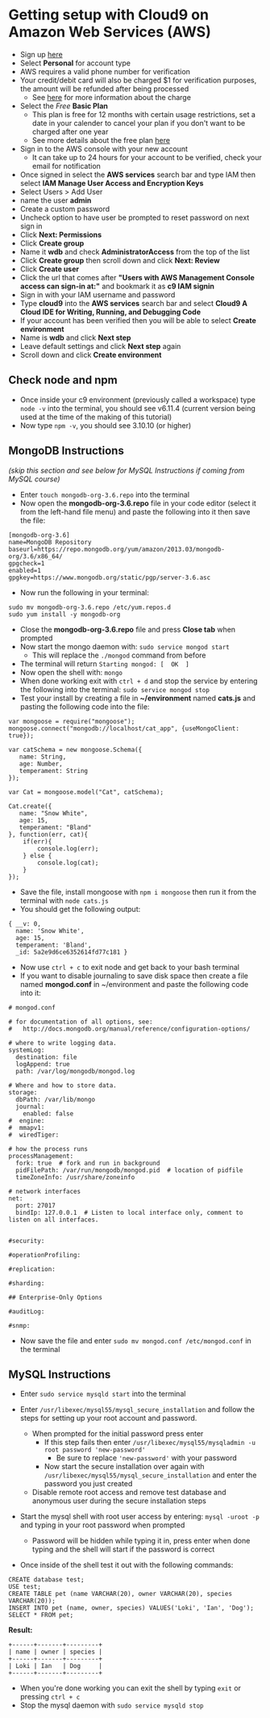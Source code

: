 # Getting setup with Cloud9 on Amazon Web Services (AWS)

- Sign up [here](https://portal.aws.amazon.com/billing/signup#/start)
- Select **Personal** for account type
- AWS requires a valid phone number for verification
- Your credit/debit card will also be charged $1 for verification purposes, the amount will be refunded after being processed
	- See [here](https://aws.amazon.com/premiumsupport/knowledge-center/aws-authorization-charges/) for more information about the charge
- Select the *Free* **Basic Plan**
	- This plan is free for 12 months with certain usage restrictions, set a date in your calender to cancel your plan if you don't want to be charged after one year
	- See more details about the free plan [here](https://aws.amazon.com/free/?sc_channel=em&sc_campaign=wlcm&sc_publisher=aws&sc_medium=em_wlcm_1d&sc_detail=wlcm_1d&sc_content=other&sc_country=global&sc_geo=global&sc_category=mult&ref_=pe_1679150_261538020)
- Sign in to the AWS console with your new account
	- It can take up to 24 hours for your account to be verified, check your email for notification
- Once signed in select the **AWS services** search bar and type IAM then select **IAM Manage User Access and Encryption Keys**
- Select Users > Add User
- name the user **admin**
- Create a custom password
- Uncheck option to have user be prompted to reset password on next sign in
- Click **Next: Permissions**
- Click **Create group**
- Name it **wdb** and check **AdministratorAccess** from the top of the list
- Click **Create group** then scroll down and click **Next: Review**
- Click **Create user**
- Click the url that comes after **"Users with AWS Management Console access can sign-in at:"** and bookmark it as **c9 IAM signin**
- Sign in with your IAM username and password
- Type **cloud9** into the **AWS services** search bar and select **Cloud9 A Cloud IDE for Writing, Running, and Debugging Code**
- If your account has been verified then you will be able to select **Create environment**
- Name is **wdb** and click **Next step**
- Leave default settings and click **Next step** again
- Scroll down and click **Create environment**

## Check node and npm

- Once inside your c9 environment (previously called a workspace) type `node -v` into the terminal, you should see v6.11.4 (current version being used at the time of the making of this tutorial)
- Now type `npm -v`, you should see 3.10.10 (or higher)

## MongoDB Instructions
*(skip this section and see below for MySQL Instructions if coming from MySQL course)*

- Enter `touch mongodb-org-3.6.repo` into the terminal
- Now open the **mongodb-org-3.6.repo** file in your code editor (select it from the left-hand file menu) and paste the following into it then save the file:

```
[mongodb-org-3.6]
name=MongoDB Repository
baseurl=https://repo.mongodb.org/yum/amazon/2013.03/mongodb-org/3.6/x86_64/
gpgcheck=1
enabled=1
gpgkey=https://www.mongodb.org/static/pgp/server-3.6.asc
```

- Now run the following in your terminal:



```
sudo mv mongodb-org-3.6.repo /etc/yum.repos.d
sudo yum install -y mongodb-org
```
- Close the **mongodb-org-3.6.repo** file and press **Close tab** when prompted
- Now start the mongo daemon with: `sudo service mongod start`
	- This will replace the `./mongod` command from before
- The terminal will return `Starting mongod: [  OK  ]`
- Now open the shell with: `mongo`
- When done working exit with `ctrl + d` and stop the service by entering the following into the terminal: `sudo service mongod stop`
- Test your install by creating a file in **~/environment** named **cats.js** and pasting the following code into the file:

```
var mongoose = require("mongoose");
mongoose.connect("mongodb://localhost/cat_app", {useMongoClient: true});

var catSchema = new mongoose.Schema({
   name: String,
   age: Number,
   temperament: String
});

var Cat = mongoose.model("Cat", catSchema);

Cat.create({
   name: "Snow White",
   age: 15,
   temperament: "Bland"
}, function(err, cat){
    if(err){
        console.log(err);
    } else {
        console.log(cat);
    }
});
```

- Save the file, install mongoose with `npm i mongoose` then run it from the terminal with `node cats.js`
- You should get the following output:

```
{ __v: 0,
  name: 'Snow White',
  age: 15,
  temperament: 'Bland',
  _id: 5a2e9d6ce6352614fd77c181 }
```
- Now use `ctrl + c` to exit node and get back to your bash terminal
- If you want to disable journaling to save disk space then create a file named **mongod.conf** in ~/environment and paste the following code into it:

```
# mongod.conf

# for documentation of all options, see:
#   http://docs.mongodb.org/manual/reference/configuration-options/

# where to write logging data.
systemLog:
  destination: file
  logAppend: true
  path: /var/log/mongodb/mongod.log

# Where and how to store data.
storage:
  dbPath: /var/lib/mongo
  journal:
    enabled: false
#  engine:
#  mmapv1:
#  wiredTiger:

# how the process runs
processManagement:
  fork: true  # fork and run in background
  pidFilePath: /var/run/mongodb/mongod.pid  # location of pidfile
  timeZoneInfo: /usr/share/zoneinfo

# network interfaces
net:
  port: 27017
  bindIp: 127.0.0.1  # Listen to local interface only, comment to listen on all interfaces.


#security:

#operationProfiling:

#replication:

#sharding:

## Enterprise-Only Options

#auditLog:

#snmp:
```

- Now save the file and enter `sudo mv mongod.conf /etc/mongod.conf` in the terminal

## MySQL Instructions

- Enter `sudo service mysqld start` into the terminal
- Enter `/usr/libexec/mysql55/mysql_secure_installation` and follow the steps for setting up your root account and password.
	- When prompted for the initial password press enter
		- If this step fails then enter `/usr/libexec/mysql55/mysqladmin -u root password 'new-password'`
			- Be sure to replace `'new-password'` with your password
		- Now start the secure installation over again with `/usr/libexec/mysql55/mysql_secure_installation` and enter the password you just created
	- Disable remote root access and remove test database and anonymous user during the secure installation steps

- Start the mysql shell with root user access by entering: `mysql -uroot -p` and typing in your root password when prompted
	- Password will be hidden while typing it in, press enter when done typing and the shell will start if the password is correct
- Once inside of the shell test it out with the following commands:



```
CREATE database test;
USE test;
CREATE TABLE pet (name VARCHAR(20), owner VARCHAR(20), species VARCHAR(20));
INSERT INTO pet (name, owner, species) VALUES('Loki', 'Ian', 'Dog');                                                                                                                                                    
SELECT * FROM pet;
```

**Result:**

```
+------+-------+---------+
| name | owner | species |
+------+-------+---------+
| Loki | Ian   | Dog     |
+------+-------+---------+
```
- When you're done working you can exit the shell by typing `exit` or pressing `ctrl + c`
- Stop the mysql daemon with `sudo service mysqld stop`
